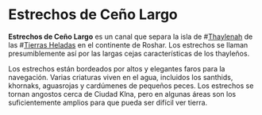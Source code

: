 # Estrechos de Ceño Largo

**Estrechos de Ceño Largo** es un canal que separa la isla de #[Thaylenah](locations/thaylenah) de las #[Tierras Heladas](locations/frostlands) en el continente de Roshar. Los estrechos se llaman presumiblemente así por las largas cejas características de los thayleños. 

Los estrechos están bordeados por altos y elegantes faros para la navegación. Varias criaturas viven en el agua, incluidos los santhids, khornaks, aguasrojas y cardúmenes  de pequeños peces. Los estrechos se tornan angostos cerca de Ciudad Klna, pero en algunas áreas son los suficientemente amplios para que pueda ser difícil ver tierra. 

